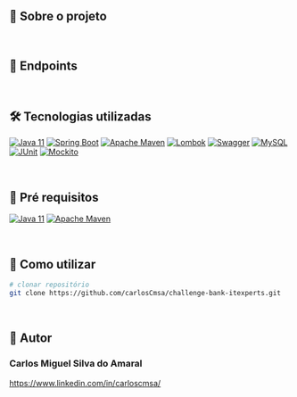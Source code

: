 ## 📃 Sobre o projeto




</br> 

## 🎯 Endpoints


</br>
  
## 🛠️ Tecnologias utilizadas

[![Java 11](https://img.shields.io/badge/Java%2011-FF4500?style=for-the-badge)](#)
[![Spring Boot](https://img.shields.io/badge/Spring%20Boot-00FF7F?style=for-the-badge)](#)
[![Apache Maven](https://img.shields.io/badge/Apache%20Maven-9932CC?style=for-the-badge)](#)
[![Lombok](https://img.shields.io/badge/Lombok-FFD700?style=for-the-badge)](#)
[![Swagger](https://img.shields.io/badge/Swagger-FF00FF?style=for-the-badge)](#)
[![MySQL](https://img.shields.io/badge/MySQL-4682B4?style=for-the-badge)](#)
[![JUnit](https://img.shields.io/badge/JUnit%205-B22222?style=for-the-badge)](#)
[![Mockito](https://img.shields.io/badge/Mockito-7CFC00?style=for-the-badge)](#)


</br>

## 📝 Pré requisitos
[![Java 11](https://img.shields.io/badge/Java%2011-FFFF00?style=for-the-badge)](#) 
[![Apache Maven](https://img.shields.io/badge/Apache%20Maven-0000FF?style=for-the-badge)](#)


</br>

## 🔬 Como utilizar

```bash 
# clonar repositório 
git clone https://github.com/carlosCmsa/challenge-bank-itexperts.git
```


</br>

## 🧠 Autor
### Carlos Miguel Silva do Amaral
https://www.linkedin.com/in/carloscmsa/
